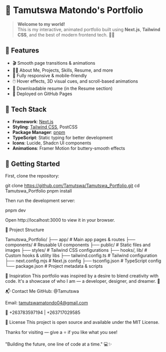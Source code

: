 # 🚀 Tamutswa Matondo's Portfolio

> **Welcome to my world!**  
> This is my interactive, animated portfolio built using **Next.js**, **Tailwind CSS**, and the best of modern frontend tech. 🎨✨

## 🌟 Features

- 🎬 Smooth page transitions & animations
- 🧑‍💻 About Me, Projects, Skills, Resume, and more
- 📱 Fully responsive & mobile-friendly
- 🖱️ Hover effects, 3D visual cues, and scroll-based animations
- 📄 Downloadable resume (in the Resume section)
- 🎯 Deployed on GitHub Pages

## 🔧 Tech Stack

- **Framework**: [Next.js](https://nextjs.org/)
- **Styling**: [Tailwind CSS](https://tailwindcss.com/), PostCSS
- **Package Manager**: [pnpm](https://pnpm.io/)
- **TypeScript**: Static typing for better development
- **Icons**: Lucide, Shadcn UI components
- **Animations**: Framer Motion for buttery-smooth effects

## 🚦 Getting Started

First, clone the repository:

git clone https://github.com/Tamutswa/Tamutswa_Portfolio.git
cd Tamutswa_Portfolio
pnpm install

Then run the development server:

pnpm dev

Open http://localhost:3000 to view it in your browser.

📁 Project Structure

Tamutswa_Portfolio/
├── app/                  # Main app pages & routes
├── components/           # Reusable UI components
├── public/               # Static files and images
├── styles/               # Tailwind CSS configurations
├── hooks/, lib/          # Custom hooks & utility libs
├── tailwind.config.ts    # Tailwind configuration
├── next.config.mjs       # Next.js config
├── tsconfig.json         # TypeScript config
└── package.json          # Project metadata & scripts

🧠 Inspiration
This portfolio was inspired by a desire to blend creativity with code. It's a showcase of who I am — a developer, designer, and dreamer. 🌈

📬 Contact Me
GitHub: @Tamutswa

Email: tamutswamatondo04@gmail.com

📱 +263783597194 | +263717029585

📄 License
This project is open source and available under the MIT License.

Thanks for visiting — give a ⭐ if you like what you see!

"Building the future, one line of code at a time." 💻✨
